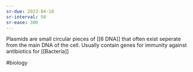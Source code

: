 ```yaml
---
sr-due: 2023-04-18
sr-interval: 50
sr-ease: 300
---
```

Plasmids are small circular pieces of [[6 DNA]] that often exist seperate from the main DNA of the cell. 
Usually contain genes for immunity against antibiotics for [[Bacteria]] 

#biology 
